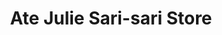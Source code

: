 ---
title: "Ate Julie Sari-sari Store"
url: /tarlac/ate-julie-sari-sari-store/
shop: Lebensmittel
---